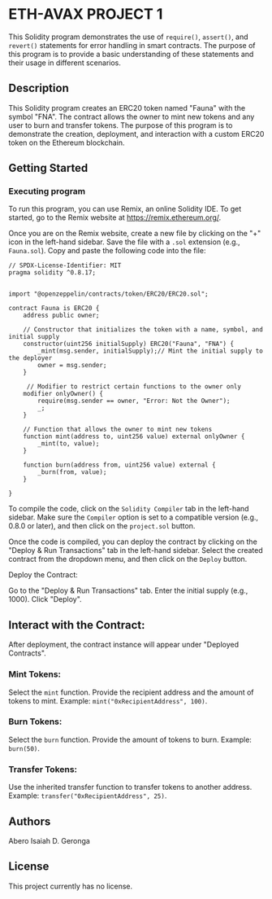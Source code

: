 # ETH-AVAX PROJECT 1

This Solidity program demonstrates the use of `require()`, `assert()`, and `revert()` statements for error handling in smart contracts. The purpose of this program is to provide a basic understanding of these statements and their usage in different scenarios.

## Description

This Solidity program creates an ERC20 token named "Fauna" with the symbol "FNA". The contract allows the owner to mint new tokens and any user to burn and transfer tokens. The purpose of this program is to demonstrate the creation, deployment, and interaction with a custom ERC20 token on the Ethereum blockchain.

## Getting Started

### Executing program

To run this program, you can use Remix, an online Solidity IDE. To get started, go to the Remix website at https://remix.ethereum.org/.

Once you are on the Remix website, create a new file by clicking on the "+" icon in the left-hand sidebar. Save the file with a `.sol` extension (e.g., `Fauna.sol`). Copy and paste the following code into the file:

```solidity
// SPDX-License-Identifier: MIT
pragma solidity ^0.8.17;


import "@openzeppelin/contracts/token/ERC20/ERC20.sol";

contract Fauna is ERC20 {
    address public owner;

    // Constructor that initializes the token with a name, symbol, and initial supply
    constructor(uint256 initialSupply) ERC20("Fauna", "FNA") {
        _mint(msg.sender, initialSupply);// Mint the initial supply to the deployer
        owner = msg.sender;
    }

     // Modifier to restrict certain functions to the owner only
    modifier onlyOwner() {
        require(msg.sender == owner, "Error: Not the Owner");
        _;
    }

    // Function that allows the owner to mint new tokens
    function mint(address to, uint256 value) external onlyOwner {
        _mint(to, value);
    }

    function burn(address from, uint256 value) external {
        _burn(from, value);
    }

}

```

To compile the code, click on the `Solidity Compiler` tab in the left-hand sidebar. Make sure the `Compiler` option is set to a compatible version (e.g., 0.8.0 or later), and then click on the `project.sol` button.

Once the code is compiled, you can deploy the contract by clicking on the "Deploy & Run Transactions" tab in the left-hand sidebar. Select the created contract from the dropdown menu, and then click on the `Deploy` button.

Deploy the Contract:

Go to the "Deploy & Run Transactions" tab.
Enter the initial supply (e.g., 1000).
Click "Deploy".

## Interact with the Contract:

After deployment, the contract instance will appear under "Deployed Contracts".

### Mint Tokens:
Select the `mint` function.
Provide the recipient address and the amount of tokens to mint.
Example: `mint("0xRecipientAddress", 100)`.

### Burn Tokens:
Select the `burn` function.
Provide the amount of tokens to burn.
Example: `burn(50)`.

### Transfer Tokens:
Use the inherited transfer function to transfer tokens to another address.
Example: `transfer("0xRecipientAddress", 25)`.


## Authors
Abero Isaiah D. Geronga

## License
This project currently has no license.
